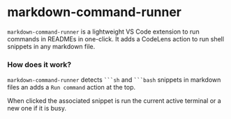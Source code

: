 # markdown-command-runner

`markdown-command-runner` is a lightweight VS Code extension to run commands in READMEs in one-click.
It adds a CodeLens action to run shell snippets in any markdown file.

### How does it work?
`markdown-command-runner` detects `` ```sh `` and `` ```bash `` snippets in markdown files an adds
a `Run command` action at the top.

When clicked the associated snippet is run the current active terminal or a new one if it is busy.
